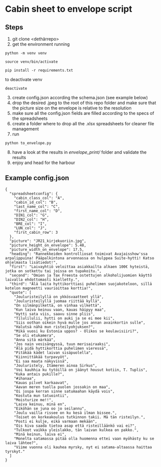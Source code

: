 # Cabin sheet to envelope script

## Steps 
1. git clone <dethärrepo>
2. get the environment running

```
python -m venv venv
```
```
source venv/bin/activate
```
```
pip install -r requirements.txt
```
to deactivate venv
```
deactivate
```

3. create config.json according the schema.json (see example below)
4. drop the desired .jpeg to the root of this repo folder and make sure that the picture size on the envelope is relative to the resolution
5. make sure all the config.json fields are filled according to the specs of the spreadsheets
6. create a folder where to drop all the .xlsx spreadsheets for cleaner file management
7. run

```
python to_envelope.py
```
8. have a look at the results in *envelope_print/* folder and validate the results
9. enjoy and head for the harbour

## Example config.json
 
```
{
  "spreadsheetconfig": {
    "cabin_class_col": "A",
    "cabin_id_col": "B",
    "last_name_col": "C",
    "first_name_col": "D",
    "DIN1_col": "G",
    "DIN2_col": "H",
    "BRE_col": "I",
    "LUN_col": "J",
    "first_cabin_row": 3
  },
  "picture": "JR21_kirjekuoriin.jpg",
  "picture_height_on_envelope": 5.48,
  "picture_width_on_envelope": 17.5,
  "heading": "Rannekkeiden kontrolliosat toimivat Avajaisshow'ssa arpalippuina! Pääpalkintona arvonnassa on hulppea Suite-hytti! Katso ohjelmasta lisätiedot!",
  "first": "Laivayhtiö veloittaa asiakkailta alkaen 100€ hyteistä, jotka on sotkettu tai joissa on tupakoitu.",
  "second": "Omien ja Tax Freesta ostettujen alkoholijuomien käyttö laivalla ehdottomasti kielletty.",
  "third": "Älä laita hyttikorttiasi puhelimen suojakoteloon, sillä kotelon magneetti vaurioittaa korttia!",
  "quote": [
    "Jouluristeilyllä on ykkösvaatteet yllä",
    "Jouluristeilyllä juomaa riittää kyllä",
    "On silmänpilkettä, on vinhaa vilkettä",
    "Kun laiva keinuu vaan, kauas häipyy maa",
    "Hytti sata viis, saavu sinne pliis",
    "Tilulilulii, hytti on auki ja se ei mee kii",
    "Siis oothan oikein hyvä mulle jos annan avainkortin sulle",
    "Halutsä nähä mun risteilyohjuksen?",
    "Mikä vuosi ku Estonia uppos? - Olikos se keulavisiiri?",
    "Se oli etukamera",
    "Anna sitä märkää",
    "Jos nain vesisängyssä, tuun merisairaaksi",
    "Älä pidä hyttikorttia puhelimen vieressä",
    "Pitäkää kädet laivan sisäpuolella",
    "Kiinnittäkää turpavyöt",
    "Ei saa maata näkyvissä",
    "Jouluristely, Itämeren ainoa Sirkus",
    "Voi kauhhia ku tytöillä on jäänyt housut kotiin, T. Tuplis",
    "Kuka antais pukille?",
    "#ihanaa",
    "Kauas pilvet karkaavat",
    "Aavan meren tuolla puolen jossakin on maa",
    "Oi jospa kerran sinne satumaahan käydä vois",
    "Kostuta mun tatuointii",
    "Moisturize me!!",
    "Laiva keinuu, minä en",
    "Eiköhän se juna oo jo seilannu",
    "Joulu vailla rissee on ku kesä ilman bissee.",
    "Toiset on korkeakoulus tutkinnon takii. Mä tän risteilyn.",
    "Posti ei kulje, eikä varmaan mekään",
    "Ois kiva saada tietoa asap että risteilläänkö vai ei?",
    "Tulkoot vaikka yleislakko, tän laivan kulkea on pakko.",
    "Minä keinun, laiva ei",
    "Monelta satamassa pitää olla huomenna ettei vaan myöhästy ku se laiva lähtee?",
    "Viime vuonna oli kauhea myrsky, nyt ei satama-altaassa haittaa tyrskyt."
  ]
}
```
